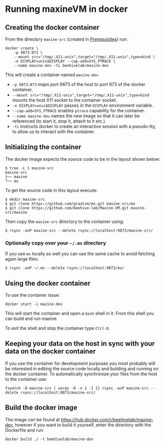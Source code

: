 # Running maxineVM in docker

## Creating the docker container

From the directory `maxine-src` (created in [Prerequisites](#prerequisites)) run:

```
docker create \
    -p 9873:873 \
    --mount src="/tmp/.X11-unix",target="/tmp/.X11-unix",type=bind \
    -e DISPLAY=unix$DISPLAY --cap-add=SYS_PTRACE \
    --name maxine-dev -ti beehivelab/maxine-dev
```

This will create a container named `maxine-dev`.

- `-p 9873:873` maps port 9873 of the host to port 873 of the docker container.
- `--mount src="/tmp/.X11-unix",target="/tmp/.X11-unix",type=bind` mounts the host X11 socket to the container socket.
- `-e DISPLAY=unix$DISPLAY` passes in the `DISPLAY` environment variable.
- `--cap-add=SYS_PTRACE` enables `ptrace` capability for the container.
- `--name maxine-dev` names the new image so that it can later be referenced (to start it, stop it, attach to it etc.).
- `-ti` instructs docker to create an interactive session with a pseudo-tty, to allow us to interact with the container.

## Initializing the container

The docker image expects the source code to be in the layout shown below:

```
$ tree -L 1 maxine-src
maxine-src
├── maxine
└── mx
```

To get the source code in this layout execute:

```
$ mkdir maxine-src
$ git clone https://github.com/graalvm/mx.git maxine-src/mx
$ git clone https://github.com/beehive-lab/Maxine-VM.git maxine-src/maxine
```

Then copy the `maxine-src` directory to the container using:

```
$ rsync -avP maxine-src --delete rsync://localhost:9873/maxine-src/
```

### Optionally copy over your `~/.mx` directory

If you use `mx` locally as well you can use the same cache to avoid fetching again large files:

```
$ rsync -avP ~/.mx --delete rsync://localhost:9873/mx/
```

## Using the docker container

To use the container issue:

```
docker start -i maxine-dev
```

This will start the container and open a `bash` shell in it.
From this shell you can build and run maxine.

To exit the shell and stop the container type `Ctrl-D`.

## Keeping your data on the host in sync with your data on the docker container

If you use the container for development purposes you most probably will be interested in editing the source code locally and building and running on the docker container.
To automatically synchronize your files from the host to the container use:

```
fswatch -0 maxine-src | xargs -0 -n 1 -I {} rsync -avP maxine-src --delete rsync://localhost:9873/maxine-src/
```

## Build the docker image

The image can be found at https://hub.docker.com/r/beehivelab/maxine-dev, however if you want to build it yourself,
enter the directory with the Dockerfile and run:

```
docker build ./ -t beehivelab/maxine-dev
```
